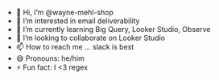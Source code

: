 - 👋 Hi, I’m @wayne-mehl-shop
- 👀 I’m interested in email deliverability
- 🌱 I’m currently learning Big Query, Looker Studio, Observe
- 💞️ I’m looking to collaborate on Looker Studio
- 📫 How to reach me ... slack is best
- 😄 Pronouns: he/him
- ⚡ Fun fact: I <3 regex

<!---
wayne-mehl-shop/wayne-mehl-shop is a ✨ special ✨ repository because its `README.md` (this file) appears on your GitHub profile.
You can click the Preview link to take a look at your changes.
--->
